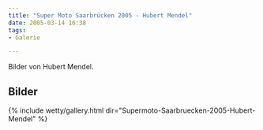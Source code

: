```yaml
---
title: "Super Moto Saarbrücken 2005 - Hubert Mendel"
date: 2005-03-14 16:38
tags: 
- Galerie

---
```

Bilder von Hubert Mendel.

<!--more-->

## Bilder

{% include wetty/gallery.html dir="Supermoto-Saarbruecken-2005-Hubert-Mendel" %}
